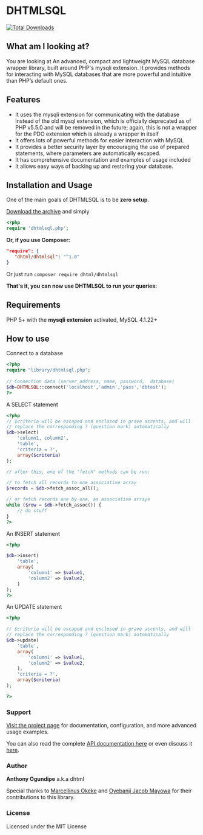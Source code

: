# DHTMLSQL 

[![Total Downloads](https://poser.pugx.org/dhtml/dhtmlsql/downloads)](https://packagist.org/packages/dhtml/dhtmlsql)

## What am I looking at?

You are looking at An advanced, compact and lightweight MySQL database wrapper library, built around PHP's mysqli extension.
It provides methods for interacting with MySQL databases that are more powerful and intuitive than PHP’s default ones.

## Features
 * It uses the mysqli extension for communicating with the database instead of the old mysql extension, which is officially deprecated as of PHP v5.5.0 and will be removed in the future; again, this is not a wrapper for the PDO extension which is already a wrapper in itself
 * It offers lots of powerful methods for easier interaction with MySQL
 * It provides a better security layer by encouraging the use of prepared statements, where parameters are automatically escaped.
 * It has comprehensive documentation and examples of usage included
 * It allows easy ways of backing up and restoring your database.


## Installation and Usage

One of the main goals of DHTMLSQL is to be **zero setup**. 

[Download the archive](https://github.com/dhtml/dhtmlsql/archive/master.zip) and simply
```php
<?php
require 'dhtmlsql.php';
```

**Or, if you use Composer:**

```json
"require": {
   "dhtml/dhtmlsql": "^1.0"
}
```

Or just run `composer require dhtml/dhtmlsql`

**That's it, you can now use DHTMLSQL to run your queries:**

## Requirements

PHP 5+ with the **mysqli extension** activated, MySQL 4.1.22+


## How to use

Connect to a database

```php
<?php
require "library/dhtmlsql.php";
 
// Connection data (server_address, name, password,  database)
$db=DHTMLSQL::connect('localhost','admin','pass','dbtest');
?>
```

A SELECT statement
```php
<?php
// $criteria will be escaped and enclosed in grave accents, and will
// replace the corresponding ? (question mark) automatically
$db->select(
    'column1, column2',
    'table',
    'criteria = ?',
    array($criteria)
);

// after this, one of the "fetch" methods can be run:

// to fetch all records to one associative array
$records = $db->fetch_assoc_all();

// or fetch records one by one, as associative arrays
while ($row = $db->fetch_assoc()) {
    // do stuff
}
?>
```

An INSERT statement
```php
<?php

$db->insert(
    'table',
    array(
        'column1' => $value1,
        'column2' => $value2,
    )
);
?>
```

An UPDATE statement

```php
<?php

// $criteria will be escaped and enclosed in grave accents, and will
// replace the corresponding ? (question mark) automatically
$db->update(
    'table',
    array(
        'column1' => $value1,
        'column2' => $value2,
    ),
    'criteria = ?',
    array($criteria)
);

?>
```
### Support
[Visit the project page](http://dhtml.github.com/dhtmlsql/) for documentation, configuration, and more advanced usage examples. 

You can also read the complete [API documentation here](http://dhtml.github.com/dhtmlsql/api) or even discuss it [here](https://disqus.com/home/forums/dhtmlsql/).

### Author

**Anthony Ogundipe** a.k.a dhtml

Special thanks to <a href="https://www.facebook.com/OmniPotens">Marcellinus Okeke</a> and <a href="https://www.facebook.com/pyjac">Oyebanji Jacob Mayowa</a> for their contributions to this library.

### License

Licensed under the MIT License
 